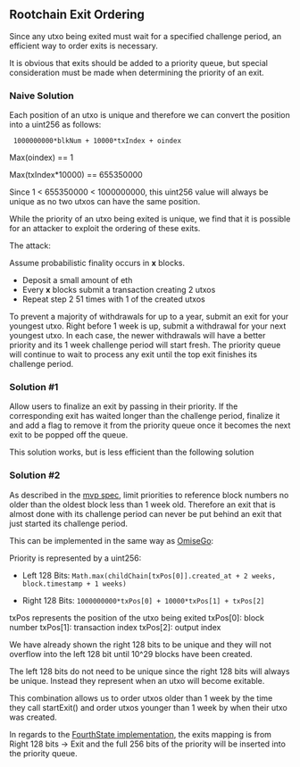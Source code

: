 ## Rootchain Exit Ordering

Since any utxo being exited must wait for a specified challenge period, an efficient way to order exits is necessary.

It is obvious that exits should be added to a priority queue, but special consideration must be made when determining the priority of an exit.

### Naive Solution
Each position of an utxo is unique and therefore we can convert the position into a uint256 as follows:

` 1000000000*blkNum + 10000*txIndex + oindex`

Max(oindex) == 1

Max(txIndex*10000) == 655350000 

Since 1 < 655350000 < 1000000000, this uint256 value will always be unique as no two utxos can have the same position.

While the priority of an utxo being exited is unique, we find that it is possible for an attacker to exploit the ordering of these exits. 

The attack:

Assume probabilistic finality occurs in **x** blocks.

- Deposit a small amount of eth
- Every **x** blocks submit a transaction creating 2 utxos
- Repeat step 2 51 times with 1 of the created utxos

To prevent a majority of withdrawals for up to a year, submit an exit for your youngest utxo. Right before 1 week is up, submit a withdrawal for your next youngest utxo. In each case, the newer withdrawals will have a better priority and its 1 week challenge period will start fresh. The priority queue will continue to wait to process any exit until the top exit finishes its challenge period. 

### Solution \#1

Allow users to finalize an exit by passing in their priority. If the corresponding exit has waited longer than the challenge period, finalize it and add a flag to remove it from the priority queue once it becomes the next exit to be popped off the queue.

This solution works, but is less efficient than the following solution

### Solution \#2

As described in the [mvp spec](https://ethresear.ch/t/minimal-viable-plasma/426),  limit priorities to reference block numbers no older than the oldest block less than 1 week old. Therefore an exit that is almost done with its challenge period can never be put behind an exit that just started its challenge period.

This can be implemented in the same way as [OmiseGo](https://github.com/omisego/plasma-mvp/blob/master/plasma/root_chain/contracts/RootChain/RootChain.sol):

Priority is represented by a uint256:

- Left 128 Bits: `Math.max(childChain[txPos[0]].created_at + 2 weeks, block.timestamp + 1 weeks)`

- Right 128 Bits: `1000000000*txPos[0] + 10000*txPos[1] + txPos[2]`

txPos represents the position of the utxo being exited
txPos[0]: block number 
txPos[1]: transaction index 
txPos[2]: output index 

We have already shown the right 128 bits to be unique and they will not overflow into the left 128 bit until 10^29 blocks have been created. 

The left 128 bits do not need to be unique since the right 128 bits will always be unique. Instead they represent when an utxo will become exitable. 

This combination allows us to order utxos older than 1 week by the time they call startExit() and order utxos younger than 1 week by when their utxo was created.

In regards to the [FourthState implementation](https://github.com/FourthState/plasma-mvp-rootchain), the exits mapping is from Right 128 bits -> Exit and the full 256 bits of the priority will be inserted into the priority queue. 
